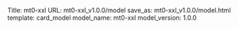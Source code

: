 Title: mt0-xxl
URL: mt0-xxl_v1.0.0/model
save_as: mt0-xxl_v1.0.0/model.html
template: card_model
model_name: mt0-xxl
model_version: 1.0.0

